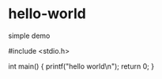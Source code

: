 # hello-world
simple demo


#include <stdio.h>

int main()
{
  printf("hello world\n");
  return 0;
}
